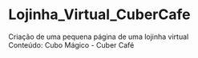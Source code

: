 # Lojinha_Virtual_CuberCafe
Criação de uma pequena página de uma lojinha virtual
<br>
Conteúdo: Cubo Mágico - Cuber Café
